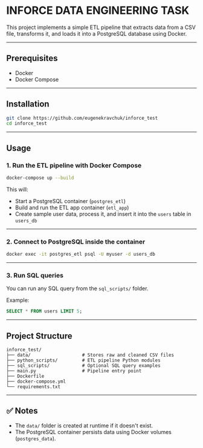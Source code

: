 # INFORCE DATA ENGINEERING TASK

This project implements a simple ETL pipeline that extracts data from a CSV file, transforms it, and loads it into a PostgreSQL database using Docker.

---

## Prerequisites

- Docker
- Docker Compose

---

## Installation

```bash
git clone https://github.com/eugenekravchuk/inforce_test
cd inforce_test
```

---

## Usage

### 1. Run the ETL pipeline with Docker Compose

```bash
docker-compose up --build
```

This will:

- Start a PostgreSQL container (`postgres_etl`)
- Build and run the ETL app container (`etl_app`)
- Create sample user data, process it, and insert it into the `users` table in `users_db`

---

### 2. Connect to PostgreSQL inside the container

```bash
docker exec -it postgres_etl psql -U myuser -d users_db
```

---

### 3. Run SQL queries

You can run any SQL query from the `sql_scripts/` folder.

Example:

```sql
SELECT * FROM users LIMIT 5;
```

---

## Project Structure

```
inforce_test/
├── data/                   # Stores raw and cleaned CSV files
├── python_scripts/         # ETL pipeline Python modules
├── sql_scripts/            # Optional SQL query examples
├── main.py                 # Pipeline entry point
├── Dockerfile
├── docker-compose.yml
└── requirements.txt
```

---

## ✅ Notes

- The `data/` folder is created at runtime if it doesn't exist.
- The PostgreSQL container persists data using Docker volumes (`postgres_data`).
